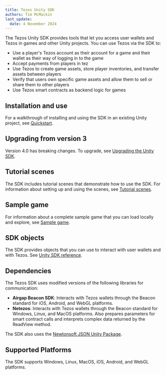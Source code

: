 ```yaml
---
title: Tezos Unity SDK
authors: Tim McMackin
last_update:
  date: 4 November 2024
---
```


The Tezos Unity SDK provides tools that let you access user wallets and Tezos in games and other Unity projects.
You can use Tezos via the SDK to:

- Use a player's Tezos account as their account for a game and their wallet as their way of logging in to the game
- Accept payments from players in tez
- Use Tezos to create game assets, store player inventories, and transfer assets between players
- Verify that users own specific game assets and allow them to sell or share them to other players
- Use Tezos smart contracts as backend logic for games

## Installation and use

For a walkthrough of installing and using the SDK in an existing Unity project, see [Quickstart](/unity/quickstart).

## Upgrading from version 3

Version 4.0 has breaking changes.
To upgrade, see [Upgrading the Unity SDK](/unity/upgrading).

## Tutorial scenes

The SDK includes tutorial scenes that demonstrate how to use the SDK.
For information about setting up and using the scenes, see [Tutorial scenes](/unity/scenes).

## Sample game

For information about a complete sample game that you can load locally and explore, see [Sample game](/unity/sample-game).

## SDK objects

The SDK provides objects that you can use to interact with user wallets and with Tezos.
See [Unity SDK reference](/unity/reference).

## Dependencies

The Tezos SDK uses modified versions of the following libraries for communication:

- **Airgap Beacon SDK**: Interacts with Tezos wallets through the Beacon standard for iOS, Android, and WebGL platforms.
- **Netezos**: Interacts with Tezos wallets through the Beacon standard for Windows, Linux, and MacOS platforms. Also prepares parameters for smart contract calls and interprets complex data returned by the ReadView method.

The SDK also uses the [Newtonsoft JSON Unity Package](https://docs.unity3d.com/Packages/com.unity.nuget.newtonsoft-json@3.2/manual/index.html).

## Supported Platforms

The SDK supports Windows, Linux, MacOS, iOS, Android, and WebGL platforms.
